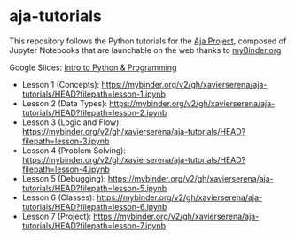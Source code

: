 # aja-tutorials
This repository follows the Python tutorials for the [Aja Project](https://www.theajaproject.org/), composed of Jupyter Notebooks that are launchable on the web thanks to [myBinder.org](https://mybinder.org)

Google Slides: [Intro to Python & Programming](https://docs.google.com/presentation/d/1Dd3IRF1_APohDl0njjakRkokyS2HYyVZon3ei7idOhg/edit?usp=sharing)

- Lesson 1 (Concepts): https://mybinder.org/v2/gh/xavierserena/aja-tutorials/HEAD?filepath=lesson-1.ipynb
- Lesson 2 (Data Types): https://mybinder.org/v2/gh/xavierserena/aja-tutorials/HEAD?filepath=lesson-2.ipynb
- Lesson 3 (Logic and Flow): https://mybinder.org/v2/gh/xavierserena/aja-tutorials/HEAD?filepath=lesson-3.ipynb
- Lesson 4 (Problem Solving): https://mybinder.org/v2/gh/xavierserena/aja-tutorials/HEAD?filepath=lesson-4.ipynb
- Lesson 5 (Debugging): https://mybinder.org/v2/gh/xavierserena/aja-tutorials/HEAD?filepath=lesson-5.ipynb
- Lesson 6 (Classes): https://mybinder.org/v2/gh/xavierserena/aja-tutorials/HEAD?filepath=lesson-6.ipynb
- Lesson 7 (Project): https://mybinder.org/v2/gh/xavierserena/aja-tutorials/HEAD?filepath=lesson-7.ipynb
